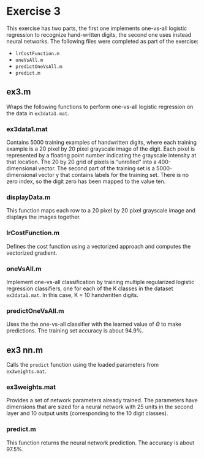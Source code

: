 # Exercise 3
This exercise has two parts, the first one implements one-vs-all logistic regression to recognize hand-written digits, the second one uses instead neural networks. The following files were completed as part of the exercise:
- `lrCostFunction.m`
- `oneVsAll.m`
- `predictOneVsAll.m`
- `predict.m`

## ex3.m
Wraps the following functions to perform one-vs-all logistic regression on the data in `ex3data1.mat`.

### ex3data1.mat
Contains 5000 training examples of handwritten digits, where each training example is a 20 pixel by 20 pixel grayscale image of the digit. Each pixel is represented by a floating point number indicating the grayscale intensity at that location. The 20 by 20 grid of pixels is “unrolled” into a 400-dimensional vector. The second part of the training set is a 5000-dimensional vector y that contains labels for the training set. There is no zero index, so the digit zero has been mapped to the value ten.

### displayData.m
This function maps each row to a 20 pixel by 20 pixel grayscale image and displays the images together.

### lrCostFunction.m
Defines the cost function using a vectorized approach and computes the vectorized gradient.

### oneVsAll.m
Implement one-vs-all classification by training multiple regularized logistic regression classifiers, one for each of the K classes in the dataset `ex3data1.mat`. In this case, K = 10 handwritten digits.

### predictOneVsAll.m
Uses the the one-vs-all classifier with the learned value of _Θ_ to make predictions. The training set accuracy is about 94.9%.

## ex3 nn.m
Calls the `predict` function using the loaded parameters from `ex3weights.mat`.

### ex3weights.mat
Provides a set of network parameters already trained. The parameters have dimensions that are sized for a neural network with 25 units in the second layer and 10 output units (corresponding to the 10 digit classes).

### predict.m
This function returns the neural network prediction. The accuracy is about 97.5%.